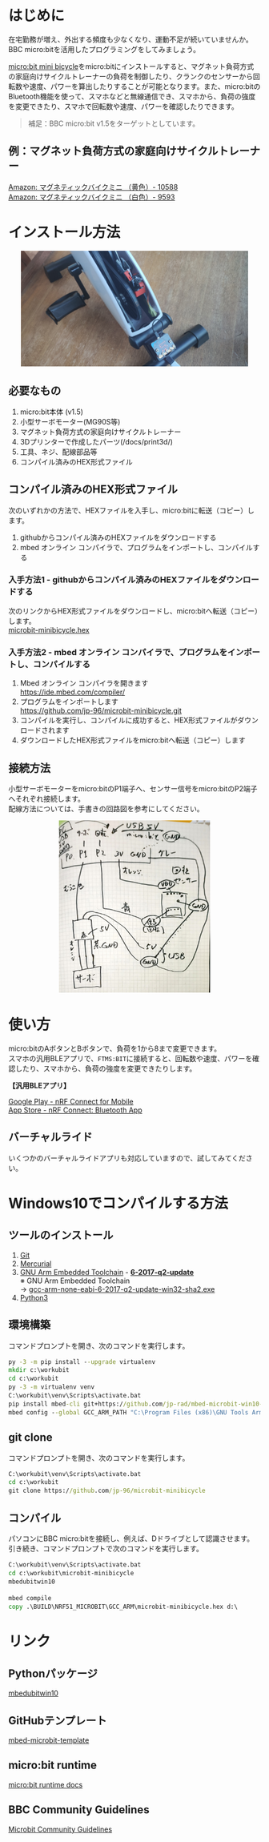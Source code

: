 # はじめに

在宅勤務が増え、外出する頻度も少なくなり、運動不足が続いていませんか。BBC micro:bitを活用したプログラミングをしてみましょう。  

[micro:bit mini bicycle](https://github.com/jp-96/microbit-minibicycle)をmicro:bitにインストールすると、マグネット負荷方式の家庭向けサイクルトレーナーの負荷を制御したり、クランクのセンサーから回転数や速度、パワーを算出したりすることが可能となります。また、micro:bitのBluetooth機能を使って、スマホなどと無線通信でき、スマホから、負荷の強度を変更できたり、スマホで回転数や速度、パワーを確認したりできます。

> 補足：BBC micro:bit v1.5をターゲットとしています。  

## 例：マグネット負荷方式の家庭向けサイクルトレーナー

[Amazon: マグネティックバイクミニ （黄色）- 10588](https://amzn.to/3bm5ly5)  
[Amazon: マグネティックバイクミニ （白色）-  9593](https://amzn.to/3bqcnBW)  

# インストール方法

<div style="text-align: center">
<img alt="micro:bit mini bicycle" src="docs/image/microbit-minibicycle.jpg" width="90%">
</div>

## 必要なもの

1. micro:bit本体 (v1.5)
1. 小型サーボモーター(MG90S等)
1. マグネット負荷方式の家庭向けサイクルトレーナー
1. 3Dプリンターで作成したパーツ(/docs/print3d/)
1. 工具、ネジ、配線部品等
1. コンパイル済みのHEX形式ファイル

## コンパイル済みのHEX形式ファイル

次のいずれかの方法で、HEXファイルを入手し、micro:bitに転送（コピー）します。

1. githubからコンパイル済みのHEXファイルをダウンロードする
1. mbed オンライン コンパイラで、プログラムをインポートし、コンパイルする


### 入手方法1 - githubからコンパイル済みのHEXファイルをダウンロードする

次のリンクからHEX形式ファイルをダウンロードし、micro:bitへ転送（コピー）します。  
[microbit-minibicycle.hex](docs/build/microbit-minibicycle.hex)


### 入手方法2 - mbed オンライン コンパイラで、プログラムをインポートし、コンパイルする

1. Mbed オンライン コンパイラを開きます  
   https://ide.mbed.com/compiler/
1. プログラムをインポートします  
   https://github.com/jp-96/microbit-minibicycle.git
1. コンパイルを実行し、コンパイルに成功すると、HEX形式ファイルがダウンロードされます
1. ダウンロードしたHEX形式ファイルをmicro:bitへ転送（コピー）します


## 接続方法

小型サーボモーターをmicro:bitのP1端子へ、センサー信号をmicro:bitのP2端子へそれぞれ接続します。  
配線方法については、手書きの回路図を参考にしてください。

<div style="text-align: center">
<img alt="手書きの回路図" src="docs/image/手書きの回路図.jpg" width="60%">
</div>

# 使い方

micro:bitのAボタンとBボタンで、負荷を1から8まで変更できます。  
スマホの汎用BLEアプリで、`FTMS:BIT`に接続すると、回転数や速度、パワーを確認したり、スマホから、負荷の強度を変更できたりします。

**【汎用BLEアプリ】**

[Google Play - nRF Connect for Mobile](https://play.google.com/store/apps/details?id=no.nordicsemi.android.mcp&hl=ja&gl=US)  
[App Store - nRF Connect: Bluetooth App](https://apps.apple.com/jp/app/nrf-connect/id1054362403)

## バーチャルライド

いくつかのバーチャルライドアプリも対応していますので、試してみてください。


# Windows10でコンパイルする方法

## ツールのインストール 

1. [Git](https://git-scm.com/)
2. [Mercurial](https://www.mercurial-scm.org/)
3. [GNU Arm Embedded Toolchain](https://developer.arm.com/tools-and-software/open-source-software/developer-tools/gnu-toolchain/gnu-rm/downloads) - [**6-2017-q2-update**](https://developer.arm.com/-/media/Files/downloads/gnu-rm/6-2017q2/gcc-arm-none-eabi-6-2017-q2-update-win32-sha2.exe)  
※ GNU Arm Embedded Toolchain  
  → [gcc-arm-none-eabi-6-2017-q2-update-win32-sha2.exe](https://developer.arm.com/-/media/Files/downloads/gnu-rm/6-2017q2/gcc-arm-none-eabi-6-2017-q2-update-win32-sha2.exe)
4. [Python3](https://www.python.org/downloads/)

## 環境構築

コマンドプロンプトを開き、次のコマンドを実行します。  

```CommandPrompt.cmd
py -3 -m pip install --upgrade virtualenv
mkdir c:\workubit
cd c:\workubit
py -3 -m virtualenv venv
C:\workubit\venv\Scripts\activate.bat
pip install mbed-cli git+https://github.com/jp-rad/mbed-microbit-win10-setup.git
mbed config --global GCC_ARM_PATH "C:\Program Files (x86)\GNU Tools Arm Embedded\6 2017-q2-update\bin"

```

## git clone

コマンドプロンプトを開き、次のコマンドを実行します。  

```CommandPrompt.cmd
C:\workubit\venv\Scripts\activate.bat
cd c:\workubit
git clone https://github.com/jp-96/microbit-minibicycle
```

## コンパイル

パソコンにBBC micro:bitを接続し、例えば、Dドライブとして認識させます。   
引き続き、コマンドプロンプトで次のコマンドを実行します。   

```CommandPrompt.cmd
C:\workubit\venv\Scripts\activate.bat
cd c:\workubit\microbit-minibicycle
mbedubitwin10

mbed compile
copy .\BUILD\NRF51_MICROBIT\GCC_ARM\microbit-minibicycle.hex d:\
```

# リンク

## Pythonパッケージ

[mbedubitwin10](https://github.com/jp-rad/mbed-microbit-win10-setup.git)

## GitHubテンプレート

[mbed-microbit-template](https://github.com/jp-rad/mbed-microbit-template.git)

## micro:bit runtime

[micro:bit runtime docs](https://lancaster-university.github.io/microbit-docs/)

## BBC Community Guidelines

[Microbit Community Guidelines](http://microbit.org/community/)
